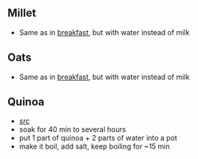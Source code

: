 ## Millet

- Same as in [breakfast](breakfast.md#millet), but with water instead of milk

## Oats

- Same as in [breakfast](breakfast.md#oats), but with water instead of milk

## Quinoa

- _[src](http://skolkovarim.ru/krupy/i-dazhe-kinoa-mozhno-vkusno-prigotovit.html)_
- soak for 40 min to several hours
- put 1 part of quinoa + 2 parts of water into a pot
- make it boil, add salt, keep boiling for ~15 min
